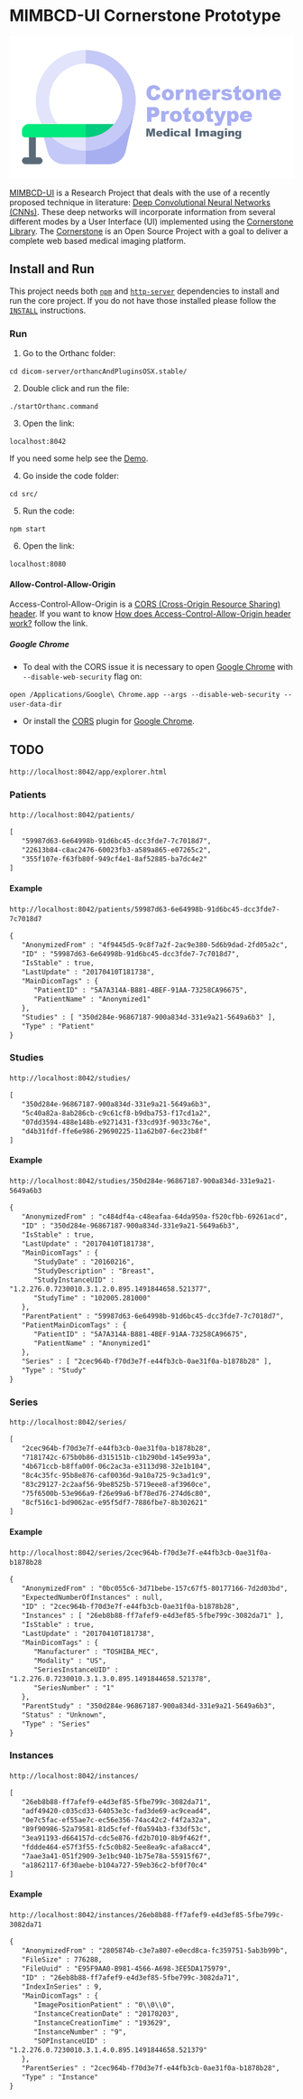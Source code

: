 # MIMBCD-UI Cornerstone Prototype

<img src="assets/banner.png"/>

[MIMBCD-UI](https://mimbcd-ui.github.io/) is a Research Project that deals with the use of a recently proposed technique in literature: [Deep Convolutional Neural Networks (CNNs)](https://en.wikipedia.org/wiki/Convolutional_neural_network). These deep networks will incorporate information from several different modes by a User Interface (UI) implemented using the [Cornerstone Library](https://github.com/chafey/cornerstone). The [Cornerstone](https://github.com/chafey/cornerstone) is an Open Source Project with a goal to deliver a complete web based medical imaging platform.

## Install and Run

This project needs both [`npm`](https://www.npmjs.com/) and [`http-server`](https://github.com/indexzero/http-server) dependencies to install and run the core project. If you do not have those installed please follow the [`INSTALL`](src/INSTALL.md) instructions.

### Run

1) Go to the Orthanc folder:

`cd dicom-server/orthancAndPluginsOSX.stable/`

2) Double click and run the file:

`./startOrthanc.command`

3) Open the link:

`localhost:8042`

If you need some help see the [Demo](https://youtu.be/tkzpT3KpY2A).

4) Go inside the code folder:

`cd src/`

5) Run the code:

`npm start`

6) Open the link:

`localhost:8080`

#### Allow-Control-Allow-Origin

Access-Control-Allow-Origin is a [CORS (Cross-Origin Resource Sharing) header](https://www.html5rocks.com/en/tutorials/cors/). If you want to know [How does Access-Control-Allow-Origin header work?](https://stackoverflow.com/questions/10636611/how-does-access-control-allow-origin-header-work) follow the link.

##### Google Chrome

* To deal with the CORS issue it is necessary to open [Google Chrome](https://www.google.com/intl/en/chrome/browser/desktop/) with `--disable-web-security` flag on:

`open /Applications/Google\ Chrome.app --args --disable-web-security --user-data-dir`

* Or install the  [CORS](https://chrome.google.com/webstore/detail/allow-control-allow-origi/nlfbmbojpeacfghkpbjhddihlkkiljbi?hl=en) plugin for [Google Chrome](https://www.google.com/intl/en/chrome/browser/desktop/).

## TODO

`http://localhost:8042/app/explorer.html`

### Patients

`http://localhost:8042/patients/`

```
[
   "59987d63-6e64998b-91d6bc45-dcc3fde7-7c7018d7",
   "22613b84-c8ac2476-60023fb3-a589a865-e07265c2",
   "355f107e-f63fb80f-949cf4e1-8af52885-ba7dc4e2"
]
```

#### Example

`http://localhost:8042/patients/59987d63-6e64998b-91d6bc45-dcc3fde7-7c7018d7`

```
{
   "AnonymizedFrom" : "4f9445d5-9c8f7a2f-2ac9e380-5d6b9dad-2fd05a2c",
   "ID" : "59987d63-6e64998b-91d6bc45-dcc3fde7-7c7018d7",
   "IsStable" : true,
   "LastUpdate" : "20170410T181738",
   "MainDicomTags" : {
      "PatientID" : "5A7A314A-B881-4BEF-91AA-73258CA96675",
      "PatientName" : "Anonymized1"
   },
   "Studies" : [ "350d284e-96867187-900a834d-331e9a21-5649a6b3" ],
   "Type" : "Patient"
}
```

### Studies

`http://localhost:8042/studies/`

```
[
   "350d284e-96867187-900a834d-331e9a21-5649a6b3",
   "5c40a82a-8ab286cb-c9c61cf8-b9dba753-f17cd1a2",
   "07dd3594-488e148b-e9271431-f33cd93f-9033c76e",
   "d4b31fdf-ffe6e986-29690225-11a62b07-6ec23b8f"
]
```

#### Example

`http://localhost:8042/studies/350d284e-96867187-900a834d-331e9a21-5649a6b3`

```
{
   "AnonymizedFrom" : "c484df4a-c48eafaa-64da950a-f520cfbb-69261acd",
   "ID" : "350d284e-96867187-900a834d-331e9a21-5649a6b3",
   "IsStable" : true,
   "LastUpdate" : "20170410T181738",
   "MainDicomTags" : {
      "StudyDate" : "20160216",
      "StudyDescription" : "Breast",
      "StudyInstanceUID" : "1.2.276.0.7230010.3.1.2.0.895.1491844658.521377",
      "StudyTime" : "102005.281000"
   },
   "ParentPatient" : "59987d63-6e64998b-91d6bc45-dcc3fde7-7c7018d7",
   "PatientMainDicomTags" : {
      "PatientID" : "5A7A314A-B881-4BEF-91AA-73258CA96675",
      "PatientName" : "Anonymized1"
   },
   "Series" : [ "2cec964b-f70d3e7f-e44fb3cb-0ae31f0a-b1878b28" ],
   "Type" : "Study"
}
```

### Series

`http://localhost:8042/series/`

```
[
   "2cec964b-f70d3e7f-e44fb3cb-0ae31f0a-b1878b28",
   "7181742c-675b0b86-d315151b-c1b290bd-145e993a",
   "4b671ccb-b8ffa00f-06c2ac3a-e3113d98-32e1b104",
   "8c4c35fc-95b8e876-caf0036d-9a10a725-9c3ad1c9",
   "83c29127-2c2aaf56-9be8525b-5719eee8-af3960ce",
   "75f6500b-53e966a9-f26e99a6-bf78ed76-274d6c80",
   "8cf516c1-bd9062ac-e95f5df7-7886fbe7-8b302621"
]
```

#### Example

`http://localhost:8042/series/2cec964b-f70d3e7f-e44fb3cb-0ae31f0a-b1878b28`

```
{
   "AnonymizedFrom" : "0bc055c6-3d71bebe-157c67f5-80177166-7d2d03bd",
   "ExpectedNumberOfInstances" : null,
   "ID" : "2cec964b-f70d3e7f-e44fb3cb-0ae31f0a-b1878b28",
   "Instances" : [ "26eb8b88-ff7afef9-e4d3ef85-5fbe799c-3082da71" ],
   "IsStable" : true,
   "LastUpdate" : "20170410T181738",
   "MainDicomTags" : {
      "Manufacturer" : "TOSHIBA_MEC",
      "Modality" : "US",
      "SeriesInstanceUID" : "1.2.276.0.7230010.3.1.3.0.895.1491844658.521378",
      "SeriesNumber" : "1"
   },
   "ParentStudy" : "350d284e-96867187-900a834d-331e9a21-5649a6b3",
   "Status" : "Unknown",
   "Type" : "Series"
}
```

### Instances

`http://localhost:8042/instances/`

```
[
   "26eb8b88-ff7afef9-e4d3ef85-5fbe799c-3082da71",
   "adf49420-c035cd33-64053e3c-fad3de69-ac9cead4",
   "0e7c5fac-ef55ae7c-ec56e356-74ac42c2-f4f2a32a",
   "89f90986-52a79581-81d5cfef-f0a594b3-f33df53c",
   "3ea91193-d664157d-cdc5e876-fd2b7010-8b9f462f",
   "fddde464-e57f3f55-fc5c0b82-5ee8ea9c-afa8acc4",
   "7aae3a41-051f2909-3e1bc940-1b75e78a-55915f67",
   "a1862117-6f30aebe-b104a727-59eb36c2-bf0f70c4"
]
```

#### Example

`http://localhost:8042/instances/26eb8b88-ff7afef9-e4d3ef85-5fbe799c-3082da71`

```
{
   "AnonymizedFrom" : "2805874b-c3e7a807-e0ecd8ca-fc359751-5ab3b99b",
   "FileSize" : 776288,
   "FileUuid" : "E95F9AA0-B981-4566-A698-3EE5DA175979",
   "ID" : "26eb8b88-ff7afef9-e4d3ef85-5fbe799c-3082da71",
   "IndexInSeries" : 9,
   "MainDicomTags" : {
      "ImagePositionPatient" : "0\\0\\0",
      "InstanceCreationDate" : "20170203",
      "InstanceCreationTime" : "193629",
      "InstanceNumber" : "9",
      "SOPInstanceUID" : "1.2.276.0.7230010.3.1.4.0.895.1491844658.521379"
   },
   "ParentSeries" : "2cec964b-f70d3e7f-e44fb3cb-0ae31f0a-b1878b28",
   "Type" : "Instance"
}
```
